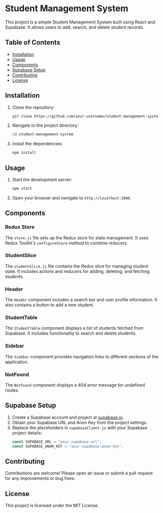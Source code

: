 # Student Management System

This project is a simple Student Management System built using React and Supabase. It allows users to add, search, and delete student records.

## Table of Contents

- [Installation](#installation)
- [Usage](#usage)
- [Components](#components)
- [Supabase Setup](#supabase-setup)
- [Contributing](#contributing)
- [License](#license)

## Installation

1. Clone the repository:
   ```sh
   git clone https://github.com/your-username/student-management-system.git
   ```
2. Navigate to the project directory:
   ```sh
   cd student-management-system
   ```
3. Install the dependencies:
   ```sh
   npm install
   ```

## Usage

1. Start the development server:
   ```sh
   npm start
   ```
2. Open your browser and navigate to `http://localhost:3000`.

## Components

### Redux Store

The `store.js` file sets up the Redux store for state management. It uses Redux Toolkit's `configureStore` method to combine reducers.

### StudentSlice

The `studentSlice.js` file contains the Redux slice for managing student state. It includes actions and reducers for adding, deleting, and fetching students.
### Header

The `Header` component includes a search bar and user profile information. It also contains a button to add a new student.

### StudentTable

The `StudentTable` component displays a list of students fetched from Supabase. It includes functionality to search and delete students.

### Sidebar

The `Sidebar` component provides navigation links to different sections of the application.

### NotFound

The `NotFound` component displays a 404 error message for undefined routes.

## Supabase Setup

1. Create a Supabase account and project at [supabase.io](https://supabase.io/).
2. Obtain your Supabase URL and Anon Key from the project settings.
3. Replace the placeholders in `supabaseClient.js` with your Supabase project details:
   ```javascript
   const SUPABASE_URL = "your-supabase-url";
   const SUPABASE_ANON_KEY = "your-supabase-anon-key";
   ```

## Contributing

Contributions are welcome! Please open an issue or submit a pull request for any improvements or bug fixes.

## License

This project is licensed under the MIT License.

